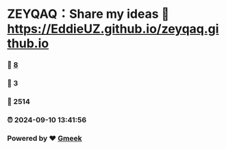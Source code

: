# ZEYQAQ：Share my ideas :link: https://EddieUZ.github.io/zeyqaq.github.io 
### :page_facing_up: [8](https://EddieUZ.github.io/zeyqaq.github.io/tag.html) 
### :speech_balloon: 3 
### :hibiscus: 2514 
### :alarm_clock: 2024-09-10 13:41:56 
### Powered by :heart: [Gmeek](https://github.com/Meekdai/Gmeek)
